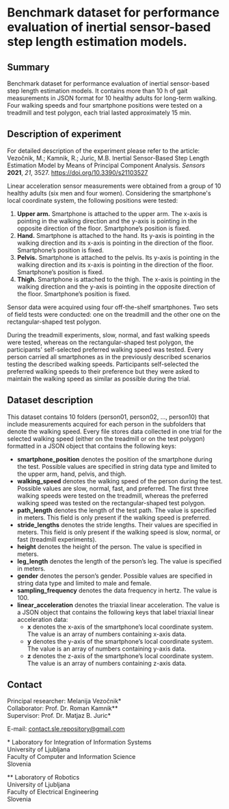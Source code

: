 # Benchmark dataset for performance evaluation of inertial sensor-based step length estimation models.

## Summary

Benchmark dataset for performance evaluation of inertial sensor-based step length estimation models. It contains more than 10 h of gait measurements in JSON format for 10 healthy adults for long-term walking. Four walking speeds and four smartphone positions were tested on a treadmill and test polygon, each trial lasted approximately 15 min.

## Description of experiment

For detailed description of the experiment please refer to the article: <br /> 
Vezočnik, M.; Kamnik, R.; Juric, M.B. Inertial Sensor-Based Step Length Estimation Model by Means of Principal Component Analysis. *Sensors* **2021**, *21*, 3527. https://doi.org/10.3390/s21103527

Linear acceleration sensor measurements were obtained from a group of 10 healthy adults (six men and four women). Considering the smartphone's local coordinate system, the following positions were tested:

1.	**Upper arm.** Smartphone is attached to the upper arm. The x-axis is pointing in the walking direction and the y-axis is pointing in the opposite direction of the floor. Smartphone’s position is fixed. 
2.	**Hand.** Smartphone is attached to the hand. Its y-axis is pointing in the walking direction and its x-axis is pointing in the direction of the floor. Smartphone’s position is fixed. 
3.	**Pelvis.** Smartphone is attached to the pelvis. Its y-axis is pointing in the walking direction and its x-axis is pointing in the direction of the floor. Smartphone’s position is fixed.
4.	**Thigh.** Smartphone is attached to the thigh. The x-axis is pointing in the walking direction and the y-axis is pointing in the opposite direction of the floor. Smartphone’s position is fixed. 

Sensor data were acquired using four off-the-shelf smartphones. Two sets of field tests were conducted: one on the treadmill and the other one on the rectangular-shaped test polygon.

During the treadmill experiments, slow, normal, and fast walking speeds were tested, whereas on the rectangular-shaped test polygon, the participants' self-selected preferred walking speed was tested. Every person carried all smartphones as in the previously described scenarios testing the described walking speeds. Participants self-selected the preferred walking speeds to their preference but they were asked to maintain the walking speed as similar as possible during the trial.

## Dataset description

This dataset contains 10 folders (person01, person02, …, person10) that include measurements acquired for each person in the subfolders that denote the walking speed. Every file stores data collected in one trial for the selected walking speed (either on the treadmill or on the test polygon) formatted in a JSON object that contains the following keys:
-	**smartphone_position** denotes the position of the smartphone during the test. Possible values are specified in string data type and limited to the upper arm, hand, pelvis, and thigh. 
-	**walking_speed** denotes the walking speed of the person during the test. Possible values are slow, normal, fast, and preferred. The first three walking speeds were tested on the treadmill, whereas the preferred walking speed was tested on the rectangular-shaped test polygon.  
-	**path_length** denotes the length of the test path. The value is specified in meters. This field is only present if the walking speed is preferred.
- 	**stride_lengths** denotes the stride lengths. Their values are specified in meters. This field is only present if the walking speed is slow, normal, or fast (treadmill experiments).
-	**height** denotes the height of the person. The value is specified in meters.
-	**leg_length** denotes the length of the person’s leg. The value is specified in meters.
-	**gender** denotes the person’s gender. Possible values are specified in string data type and limited to male and female.
-	**sampling_frequency** denotes the data frequency in hertz. The value is 100.
-	**linear_acceleration** denotes the triaxial linear acceleration. The value is a JSON object that contains the following keys that label triaxial linear acceleration data:
	*	**x** denotes the x-axis of the smartphone’s local coordinate system. The value is an array of numbers containing x-axis data. 
	*	**y** denotes the y-axis of the smartphone’s local coordinate system. The value is an array of numbers containing y-axis data. 
	*	**z** denotes the z-axis of the smartphone’s local coordinate system. The value is an array of numbers containing z-axis data. 
	
## Contact

Principal researcher: Melanija Vezočnik* </br>
Collaborator: Prof. Dr. Roman Kamnik** </br>
Supervisor: Prof. Dr. Matjaz B. Juric*

E-mail: contact.sle.repository@gmail.com

\* Laboratory for Integration of Information Systems </br>
   University of Ljubljana </br> 
   Faculty of Computer and Information Science </br> 
   Slovenia

** Laboratory of Robotics </br>
   University of Ljubljana </br> 
   Faculty of Electrical Engineering </br> 
   Slovenia




